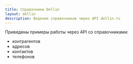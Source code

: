 ```yaml
---
title: Справочники Dellin
layout: dellin
description: Ведение справочников через API dellin.ru
---
```


Приведены примеры работы через API со справочниками:
* контрагентов
* адресов
* контактов
* телефонов
